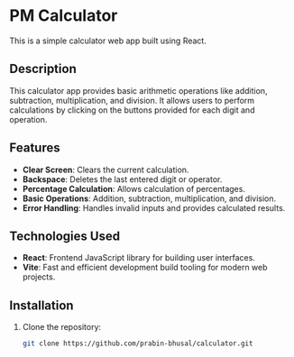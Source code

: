 # PM Calculator

This is a simple calculator web app built using React.

## Description

This calculator app provides basic arithmetic operations like addition, subtraction, multiplication, and division. It allows users to perform calculations by clicking on the buttons provided for each digit and operation.

## Features

- **Clear Screen**: Clears the current calculation.
- **Backspace**: Deletes the last entered digit or operator.
- **Percentage Calculation**: Allows calculation of percentages.
- **Basic Operations**: Addition, subtraction, multiplication, and division.
- **Error Handling**: Handles invalid inputs and provides calculated results.

## Technologies Used

- **React**: Frontend JavaScript library for building user interfaces.
- **Vite**: Fast and efficient development build tooling for modern web projects.

## Installation

1. Clone the repository:

   ```bash
   git clone https://github.com/prabin-bhusal/calculator.git
